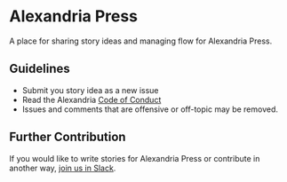 # Alexandria Press
A place for sharing story ideas and managing flow for Alexandria Press.

## Guidelines
* Submit you story idea as a new issue
* Read the Alexandria [Code of Conduct](https://github.com/dloa/stories/blob/master/code-of-conduct.md)
* Issues and comments that are offensive or off-topic may be removed.

## Further Contribution
If you would like to write stories for Alexandria Press or contribute in another way, [join us in Slack](http://dloaslack.bitspill.net/).
